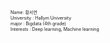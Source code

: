 
<span style="font-size:50%">Name: 황서연 </span>    
<span style="font-size:50%">University : Hallym University</span>   
<span style="font-size:50%">major : Bigdata (4th grade)</span>   
<span style="font-size:50%">Interests : Deep learning, Machine learning</span>   

